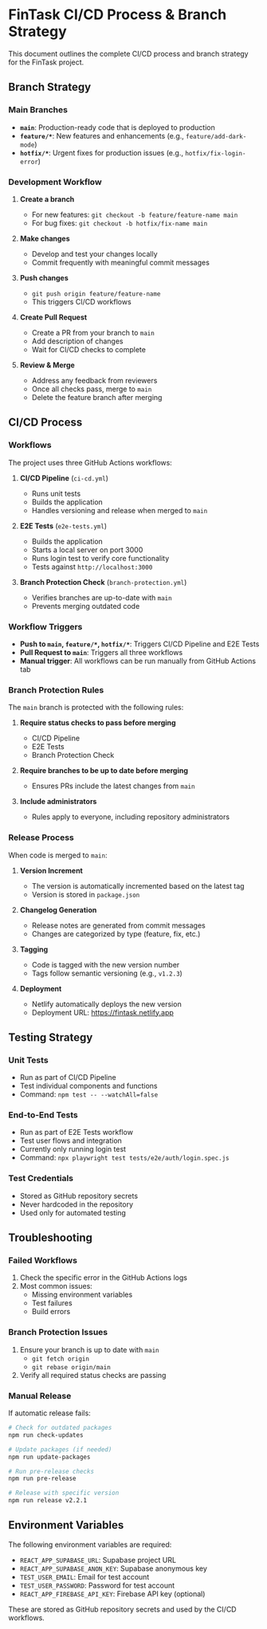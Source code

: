 # FinTask CI/CD Process & Branch Strategy

This document outlines the complete CI/CD process and branch strategy for the FinTask project.

## Branch Strategy

### Main Branches

- **`main`**: Production-ready code that is deployed to production
- **`feature/*`**: New features and enhancements (e.g., `feature/add-dark-mode`)
- **`hotfix/*`**: Urgent fixes for production issues (e.g., `hotfix/fix-login-error`)

### Development Workflow

1. **Create a branch**
   - For new features: `git checkout -b feature/feature-name main`
   - For bug fixes: `git checkout -b hotfix/fix-name main`

2. **Make changes**
   - Develop and test your changes locally
   - Commit frequently with meaningful commit messages

3. **Push changes**
   - `git push origin feature/feature-name`
   - This triggers CI/CD workflows

4. **Create Pull Request**
   - Create a PR from your branch to `main`
   - Add description of changes
   - Wait for CI/CD checks to complete

5. **Review & Merge**
   - Address any feedback from reviewers
   - Once all checks pass, merge to `main`
   - Delete the feature branch after merging

## CI/CD Process

### Workflows

The project uses three GitHub Actions workflows:

1. **CI/CD Pipeline** (`ci-cd.yml`)
   - Runs unit tests
   - Builds the application
   - Handles versioning and release when merged to `main`

2. **E2E Tests** (`e2e-tests.yml`)
   - Builds the application
   - Starts a local server on port 3000
   - Runs login test to verify core functionality
   - Tests against `http://localhost:3000`

3. **Branch Protection Check** (`branch-protection.yml`)
   - Verifies branches are up-to-date with `main`
   - Prevents merging outdated code

### Workflow Triggers

- **Push to `main`, `feature/*`, `hotfix/*`**: Triggers CI/CD Pipeline and E2E Tests
- **Pull Request to `main`**: Triggers all three workflows
- **Manual trigger**: All workflows can be run manually from GitHub Actions tab

### Branch Protection Rules

The `main` branch is protected with the following rules:

1. **Require status checks to pass before merging**
   - CI/CD Pipeline
   - E2E Tests
   - Branch Protection Check

2. **Require branches to be up to date before merging**
   - Ensures PRs include the latest changes from `main`

3. **Include administrators**
   - Rules apply to everyone, including repository administrators

### Release Process

When code is merged to `main`:

1. **Version Increment**
   - The version is automatically incremented based on the latest tag
   - Version is stored in `package.json`

2. **Changelog Generation**
   - Release notes are generated from commit messages
   - Changes are categorized by type (feature, fix, etc.)

3. **Tagging**
   - Code is tagged with the new version number
   - Tags follow semantic versioning (e.g., `v1.2.3`)

4. **Deployment**
   - Netlify automatically deploys the new version
   - Deployment URL: https://fintask.netlify.app

## Testing Strategy

### Unit Tests
- Run as part of CI/CD Pipeline
- Test individual components and functions
- Command: `npm test -- --watchAll=false`

### End-to-End Tests
- Run as part of E2E Tests workflow
- Test user flows and integration
- Currently only running login test
- Command: `npx playwright test tests/e2e/auth/login.spec.js`

### Test Credentials
- Stored as GitHub repository secrets
- Never hardcoded in the repository
- Used only for automated testing

## Troubleshooting

### Failed Workflows
1. Check the specific error in the GitHub Actions logs
2. Most common issues:
   - Missing environment variables
   - Test failures
   - Build errors

### Branch Protection Issues
1. Ensure your branch is up to date with `main`
   - `git fetch origin`
   - `git rebase origin/main`
2. Verify all required status checks are passing

### Manual Release
If automatic release fails:
```bash
# Check for outdated packages
npm run check-updates

# Update packages (if needed)
npm run update-packages

# Run pre-release checks
npm run pre-release

# Release with specific version
npm run release v2.2.1
```

## Environment Variables

The following environment variables are required:

- `REACT_APP_SUPABASE_URL`: Supabase project URL
- `REACT_APP_SUPABASE_ANON_KEY`: Supabase anonymous key
- `TEST_USER_EMAIL`: Email for test account
- `TEST_USER_PASSWORD`: Password for test account
- `REACT_APP_FIREBASE_API_KEY`: Firebase API key (optional)

These are stored as GitHub repository secrets and used by the CI/CD workflows.